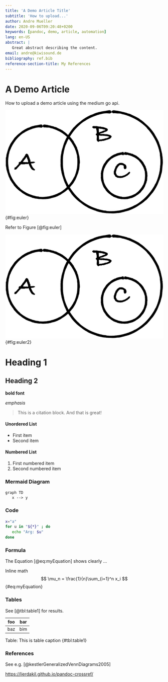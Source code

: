 ```yaml
---
title: 'A Demo Article Title'
subtitle: 'How to upload...'
author: Andre Mueller
date: 2020-09-06T09:20:48+0200
keywords: [pandoc, demo, article, automation]
lang: en-US
abstract: |
   Great abstract describing the content.
email: andre@kiwisound.de
bibliography: ref.bib
reference-section-title: My References
---
```


# A Demo Article
How to upload a demo article using the medium go api.

![This is my figure caption.](figure1.png "This is the link hover text."){#fig:euler}

Refer to Figure [@fig:euler]

![This is my figure caption - duplicated figure.](figure1.png "This is the link hover text."){#fig:euler2}
# Heading 1

## Heading 2

**bold font**

*emphasis*

> This is a citation block.
> And that is great!

#### Unordered List

- First item
- Second item

#### Numbered List

1. First numbered item
2. Second numbered item

### Mermaid Diagram

```mermaid
graph TD
   x --> y
```

### Code

```bash
x="a"
for u in "${*}" ; do
   echo "Arg: $u"
done
```

### Formula

The Equation [@eq:myEquation] shows clearly ...

Inline math
$$ \mu_n = \frac{1}{n}\sum_{i=1}^n x_i $$ {#eq:myEquation}

### Tables

See [@tbl:table1] for results.

| foo | bar |
| --- | --- |
| baz | bim |

Table: This is table caption {#tbl:table1}

### References

See e.g. [@kestlerGeneralizedVennDiagrams2005]

https://lierdakil.github.io/pandoc-crossref/
